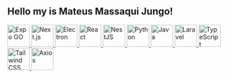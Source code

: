 ## Hello my is Mateus Massaqui Jungo!

<p align="left">
  <a href="https://reactjs.org" class="ml-3">
    <img src="https://nestjs.com/img/nest-og.png" alt="Expo GO" width="50" />
  </a>
  <a href="https://nextjs.org" class="ml-3">
    <img src="https://cdn.jsdelivr.net/gh/devicons/devicon/icons/nextjs/nextjs-original.svg" alt="Next.js" width="50" />
  </a>
  <a href="https://www.electronjs.org" class="ml-3">
    <img src="https://cdn.jsdelivr.net/gh/devicons/devicon/icons/electron/electron-original.svg" alt="Electron" width="50" />
  </a>
  <a href="https://reactnative.dev" class="ml-3">
    <img src="https://cdn.jsdelivr.net/gh/devicons/devicon/icons/react/react-original.svg" alt="React" width="50" />
  </a>
  <a href="https://nestjs.com" class="ml-3">
    <img src="https://nestjs.com/favicon.fe097249.ico" alt="NestJS" width="50" />
  </a>
  <a href="https://python.org" class="ml-3">
    <img src="https://cdn.jsdelivr.net/gh/devicons/devicon/icons/python/python-original.svg" alt="Python" width="50" />
  </a>
  <a href="https://www.java.com" class="ml-3">
    <img src="https://cdn.jsdelivr.net/gh/devicons/devicon/icons/java/java-original.svg" alt="Java" width="50" />
  </a>
  <a href="https://laravel.com" class="ml-3">
    <img src="https://laravel.com/img/logomark.min.svg" alt="Laravel" width="50" />
  </a>
  <a href="https://www.typescriptlang.org" class="ml-3">
    <img src="https://cdn.jsdelivr.net/gh/devicons/devicon/icons/typescript/typescript-original.svg" alt="TypeScript" width="50" />
  </a>
  <a href="https://tailwindcss.com" class="ml-3">
    <img src="https://tailwindcss.com/favicons/apple-touch-icon.png" alt="Tailwind CSS" width="50" />
  </a>
  <a href="https://axios-http.com" class="ml-3">
    <img src="https://axios-http.com/assets/logo.svg" alt="Axios" width="50" />
  </a>
</p>
